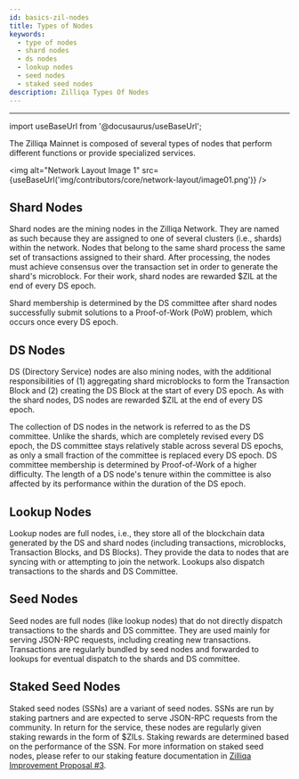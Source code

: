 ```yaml
---
id: basics-zil-nodes
title: Types of Nodes
keywords:
  - type of nodes
  - shard nodes
  - ds nodes
  - lookup nodes
  - seed nodes
  - staked seed nodes
description: Zilliqa Types Of Nodes
---
```


---

import useBaseUrl from '@docusaurus/useBaseUrl';

The Zilliqa Mainnet is composed of several types of nodes that perform different functions or provide specialized services.

<img
alt="Network Layout Image 1"
src={useBaseUrl('img/contributors/core/network-layout/image01.png')}
/>

## Shard Nodes

Shard nodes are the mining nodes in the Zilliqa Network. They are named as such because they are assigned to one of several clusters (i.e., shards) within the network. Nodes that belong to the same shard process the same set of transactions assigned to their shard. After processing, the nodes must achieve consensus over the transaction set in order to generate the shard's microblock. For their work, shard nodes are rewarded $ZIL at the end of every DS epoch.

Shard membership is determined by the DS committee after shard nodes successfully submit solutions to a Proof-of-Work (PoW) problem, which occurs once every DS epoch.

## DS Nodes

DS (Directory Service) nodes are also mining nodes, with the additional responsibilities of (1) aggregating shard microblocks to form the Transaction Block and (2) creating the DS Block at the start of every DS epoch. As with the shard nodes, DS nodes are rewarded $ZIL at the end of every DS epoch.

The collection of DS nodes in the network is referred to as the DS committee. Unlike the shards, which are completely revised every DS epoch, the DS committee stays relatively stable across several DS epochs, as only a small fraction of the committee is replaced every DS epoch. DS committee membership is determined by Proof-of-Work of a higher difficulty. The length of a DS node's tenure within the committee is also affected by its performance within the duration of the DS epoch.

## Lookup Nodes

Lookup nodes are full nodes, i.e., they store all of the blockchain data generated by the DS and shard nodes (including transactions, microblocks, Transaction Blocks, and DS Blocks). They provide the data to nodes that are syncing with or attempting to join the network. Lookups also dispatch transactions to the shards and DS Committee.

## Seed Nodes

Seed nodes are full nodes (like lookup nodes) that do not directly dispatch transactions to the shards and DS committee. They are used mainly for serving JSON-RPC requests, including creating new transactions. Transactions are regularly bundled by seed nodes and forwarded to lookups for eventual dispatch to the shards and DS committee.

## Staked Seed Nodes

Staked seed nodes (SSNs) are a variant of seed nodes. SSNs are run by staking partners and are expected to serve JSON-RPC requests from the community. In return for the service, these nodes are regularly given staking rewards in the form of $ZILs. Staking rewards are determined based on the performance of the SSN. For more information on staked seed nodes, please refer to our staking feature documentation in [Zilliqa Improvement Proposal #3](https://github.com/Zilliqa/ZIP/blob/master/zips/zip-3.md).
